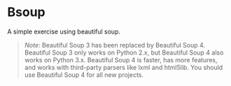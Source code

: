 # Bsoup

A simple exercise using beautiful soup.

>*Note*: Beautiful Soup 3 has been replaced by Beautiful Soup 4. Beautiful Soup 3 only works on Python 2.x, but Beautiful Soup 4 also works on
Python 3.x.  Beautiful Soup 4 is faster, has more features, and works with third-party parsers
like lxml and html5lib. You should use Beautiful Soup 4 for all new projects.

